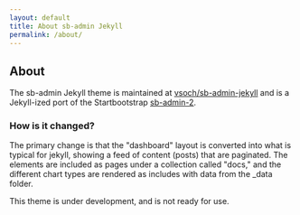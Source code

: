 ```yaml
---
layout: default
title: About sb-admin Jekyll
permalink: /about/
---
```


## About

The sb-admin Jekyll theme is maintained at [vsoch/sb-admin-jekyll](https://www.github.com/vsoch/sb-admin-jekyll)
and is a Jekyll-ized port of the Startbootstrap [sb-admin-2](https://startbootstrap.com/themes/sb-admin-2/).

### How is it changed?

The primary change is that the "dashboard" layout is converted into what is typical for jekyll,
showing a feed of content (posts) that are paginated. The elements are included as pages
under a collection called "docs," and the different chart types are rendered as includes
with data from the _data folder.

This theme is under development, and is not ready for use.


